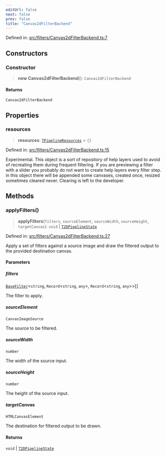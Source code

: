 ```yaml
---
editUrl: false
next: false
prev: false
title: "Canvas2dFilterBackend"
---
```


Defined in: [src/filters/Canvas2dFilterBackend.ts:7](https://github.com/fabricjs/fabric.js/blob/fea1b29b7495d9634e300bd4bfa43de097745805/src/filters/Canvas2dFilterBackend.ts#L7)

## Constructors

### Constructor

> **new Canvas2dFilterBackend**(): `Canvas2dFilterBackend`

#### Returns

`Canvas2dFilterBackend`

## Properties

### resources

> **resources**: [`TPipelineResources`](/api/type-aliases/tpipelineresources/) = `{}`

Defined in: [src/filters/Canvas2dFilterBackend.ts:15](https://github.com/fabricjs/fabric.js/blob/fea1b29b7495d9634e300bd4bfa43de097745805/src/filters/Canvas2dFilterBackend.ts#L15)

Experimental. This object is a sort of repository of help layers used to avoid
of recreating them during frequent filtering. If you are previewing a filter with
a slider you probably do not want to create help layers every filter step.
in this object there will be appended some canvases, created once, resized sometimes
cleared never. Clearing is left to the developer.

## Methods

### applyFilters()

> **applyFilters**(`filters`, `sourceElement`, `sourceWidth`, `sourceHeight`, `targetCanvas`): `void` \| [`T2DPipelineState`](/api/type-aliases/t2dpipelinestate/)

Defined in: [src/filters/Canvas2dFilterBackend.ts:27](https://github.com/fabricjs/fabric.js/blob/fea1b29b7495d9634e300bd4bfa43de097745805/src/filters/Canvas2dFilterBackend.ts#L27)

Apply a set of filters against a source image and draw the filtered output
to the provided destination canvas.

#### Parameters

##### filters

[`BaseFilter`](/api/fabric/namespaces/filters/classes/basefilter/)\<`string`, `Record`\<`string`, `any`\>, `Record`\<`string`, `any`\>\>[]

The filter to apply.

##### sourceElement

`CanvasImageSource`

The source to be filtered.

##### sourceWidth

`number`

The width of the source input.

##### sourceHeight

`number`

The height of the source input.

##### targetCanvas

`HTMLCanvasElement`

The destination for filtered output to be drawn.

#### Returns

`void` \| [`T2DPipelineState`](/api/type-aliases/t2dpipelinestate/)
